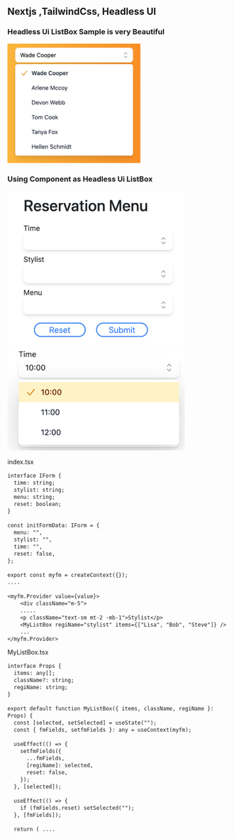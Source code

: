 
## Nextjs ,TailwindCss, Headless UI

### Headless Ui ListBox Sample is very Beautiful
<img src="public/HeadlessUi ListBox.png" width=300 />

### Using Component as Headless Ui ListBox

<img src="public/ReservationMenu.png" width=400 />
<img src="public/MyListBox.png" width=400 />

index.tsx
```
interface IForm {
  time: string;
  stylist: string;
  menu: string;
  reset: boolean;
}

const initFormData: IForm = {
  menu: "",
  stylist: "",
  time: "",
  reset: false,
};

export const myfm = createContext({});
....

<myfm.Provider value={value}>
    <div className="m-5">
    .....
    <p className="text-sm mt-2 -mb-1">Stylist</p>
    <MyListBox regiName="stylist" items={["Lisa", "Bob", "Steve"]} />
    ...
</myfm.Provider>
```
MyListBox.tsx
```
interface Props {
  items: any[];
  className?: string;
  regiName: string;
}

export default function MyListBox({ items, className, regiName }: Props) {
  const [selected, setSelected] = useState("");
  const { fmFields, setfmFields }: any = useContext(myfm);

  useEffect(() => {
    setfmFields({
      ...fmFields,
      [regiName]: selected,
      reset: false,
    });
  }, [selected]);

  useEffect(() => {
    if (fmFields.reset) setSelected("");
  }, [fmFields]);

  return ( ....
```

